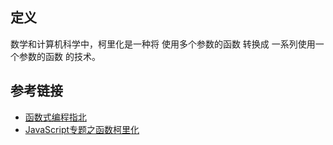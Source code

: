 
## 定义
数学和计算机科学中，柯里化是一种将 使用多个参数的函数 转换成 一系列使用一个参数的函数 的技术。

## 参考链接

* [函数式编程指北](https://llh911001.gitbooks.io/mostly-adequate-guide-chinese/content/ch4.html#%E4%B8%8D%E4%BB%85%E4%BB%85%E6%98%AF%E5%8F%8C%E5%85%B3%E8%AF%AD%E5%92%96%E5%96%B1)
* [JavaScript专题之函数柯里化](https://github.com/mqyqingfeng/Blog/issues/42)